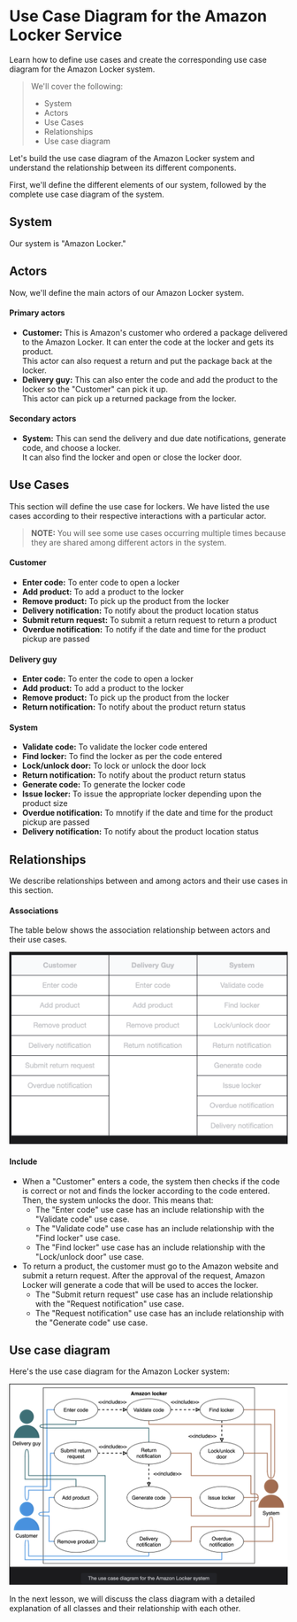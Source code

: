 # Use Case Diagram for the Amazon Locker Service

Learn how to define use cases and create the corresponding use case diagram for the Amazon Locker system.

> We'll cover the following:
>
> - System
> - Actors
> - Use Cases
> - Relationships
> - Use case diagram

Let's build the use case diagram of the Amazon Locker system and understand the relationship between its different components.

First, we'll define the different elements of our system, followed by the complete use case diagram of the system.

## System

Our system is "Amazon Locker."

## Actors

Now, we'll define the main actors of our Amazon Locker system.

#### Primary actors

- **Customer:** This is Amazon's customer who ordered a package delivered to the Amazon Locker. It can enter the code at the locker and gets its product.  
   This actor can also request a return and put the package back at the locker.
- **Delivery guy:** This can also enter the code and add the product to the locker so the "Customer" can pick it up.  
   This actor can pick up a returned package from the locker.

#### Secondary actors

- **System:** This can send the delivery and due date notifications, generate code, and choose a locker.  
   It can also find the locker and open or close the locker door.

## Use Cases

This section will define the use case for lockers. We have listed the use cases according to their respective interactions with a particular actor.

> **NOTE:** You will see some use cases occurring multiple times because they are shared among different actors in the system.

#### Customer

- **Enter code:** To enter code to open a locker
- **Add product:** To add a product to the locker
- **Remove product:** To pick up the product from the locker
- **Delivery notification:** To notify about the product location status
- **Submit return request:** To submit a return request to return a product
- **Overdue notification:** To notify if the date and time for the product pickup are passed

#### Delivery guy

- **Enter code:** To enter the code to open a locker
- **Add product:** To add a product to the locker
- **Remove product:** To pick up the product from the locker
- **Return notification:** To notify about the product return status

#### System

- **Validate code:** To validate the locker code entered
- **Find locker:** To find the locker as per the code entered
- **Lock/unlock door:** To lock or unlock the door lock
- **Return notification:** To notify about the product return status
- **Generate code:** To generate the locker code
- **Issue locker:** To issue the appropriate locker depending upon the product size
- **Overdue notification:** To mnotify if the date and time for the product pickup are passed
- **Delivery notification:** To notify about the product location status

## Relationships

We describe relationships between and among actors and their use cases in this section.

#### Associations

The table below shows the association relationship between actors and their use cases.

![association relationship](./images/3-2-association-relationship.png)

#### Include

- When a "Customer" enters a code, the system then checks if the code is correct or not and finds the locker according to the code entered. Then, the system unlocks the door. This means that:
  - The "Enter code" use case has an include relationship with the "Validate code" use case.
  - The "Validate code" use case has an include relationship with the "Find locker" use case.
  - The "Find locker" use case has an include relationship with the "Lock/unlock door" use case.
- To return a product, the customer must go to the Amazon website and submit a return request. After the approval of the request, Amazon Locker will generate a code that will be used to acces the locker.
  - The "Submit return request" use case has an include relationship with the "Request notification" use case.
  - The "Request notification" use case has an include relationship with the "Generate code" use case.

## Use case diagram

Here's the use case diagram for the Amazon Locker system:

![use case diagram for the Amazon Locker system](./images/3-1-use-case-diagram.png)

In the next lesson, we will discuss the class diagram with a detailed explanation of all classes and their relationship with each other.
